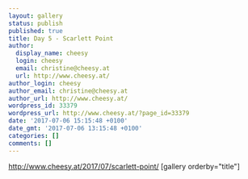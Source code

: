 ```yaml
---
layout: gallery
status: publish
published: true
title: Day 5 - Scarlett Point
author:
  display_name: cheesy
  login: cheesy
  email: christine@cheesy.at
  url: http://www.cheesy.at/
author_login: cheesy
author_email: christine@cheesy.at
author_url: http://www.cheesy.at/
wordpress_id: 33379
wordpress_url: http://www.cheesy.at/?page_id=33379
date: '2017-07-06 15:15:48 +0100'
date_gmt: '2017-07-06 13:15:48 +0100'
categories: []
comments: []
---
```

http://www.cheesy.at/2017/07/scarlett-point/
[gallery orderby="title"]
